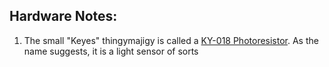 ## Hardware Notes:
1. The small "Keyes" thingymajigy is called a [KY-018 Photoresistor](https://arduinomodules.info/ky-018-photoresistor-module/). As the name suggests, it is a light sensor of sorts